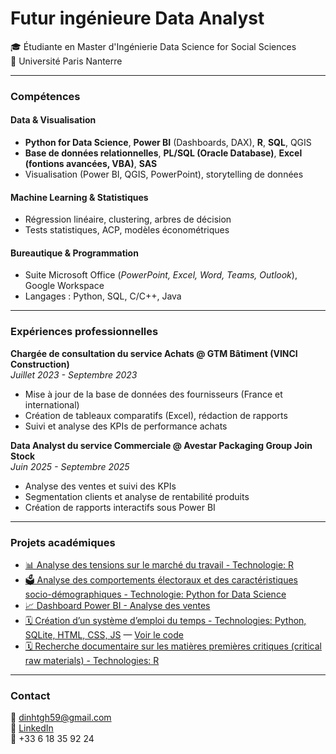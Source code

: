 # Futur ingénieure Data Analyst 

🎓 Étudiante en Master d'Ingénierie Data Science for Social Sciences  
🏫 Université Paris Nanterre

---
### Compétences
#### Data & Visualisation
- **Python for Data Science**, **Power BI** (Dashboards, DAX), **R**, **SQL**, QGIS  
- **Base de données relationnelles**, **PL/SQL (Oracle Database)**, **Excel (fontions avancées, VBA)**, **SAS**  
- Visualisation (Power BI, QGIS, PowerPoint), storytelling de données

#### Machine Learning & Statistiques
- Régression linéaire, clustering, arbres de décision  
- Tests statistiques, ACP, modèles économétriques

#### Bureautique & Programmation
- Suite Microsoft Office (*PowerPoint, Excel, Word, Teams, Outlook*), Google Workspace  
- Langages : Python, SQL, C/C++, Java

---

### Expériences professionnelles

**Chargée de consultation du service Achats @ GTM Bâtiment (VINCI Construction)**  
_Juillet 2023 - Septembre 2023_

- Mise à jour de la base de données des fournisseurs (France et international)  
- Création de tableaux comparatifs (Excel), rédaction de rapports  
- Suivi et analyse des KPIs de performance achats  

**Data Analyst du service Commerciale @ Avestar Packaging Group Join Stock**  
_Juin 2025 - Septembre 2025_

- Analyse des ventes et suivi des KPIs  
- Segmentation clients et analyse de rentabilité produits  
- Création de rapports interactifs sous Power BI  

---

### Projets académiques

- [📊 Analyse des tensions sur le marché du travail - Technologie: R](https://github.com/Giahann21/projet-data-r)
- [🗳️ Analyse des comportements électoraux et des caractéristiques socio-démographiques - Technologie: Python for Data Science](https://github.com/Giahann21/projet-data-python)
- [📈 Dashboard Power BI - Analyse des ventes](./Analyse%20des%20ventes.pdf) 
- [🗓️ Création d’un système d’emploi du temps - Technologies: Python, SQLite, HTML, CSS, JS](https://emplois-du-temps.onrender.com) — [Voir le code](https://github.com/Giahann21/Emplois-du-temps)   
- [🗓️ Recherche documentaire sur les matières premières critiques (critical raw materials) - Technologies: R](./critical_raw_materials.pdf)

---

### Contact

📧 dinhtgh59@gmail.com  
🔗 [LinkedIn](https://www.linkedin.com/in/dinh-tgh/)  
📱 +33 6 18 35 92 24
